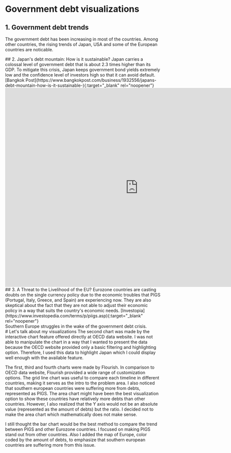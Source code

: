 # Government debt visualizations
## 1. Government debt trends
The government debt has been increasing in most of the countries. Among other countries, the rising trends of Japan, USA and some of the European countries are noticable. 
<div class="flourish-embed flourish-chart" data-src="visualisation/5283905"><script src="https://public.flourish.studio/resources/embed.js"></script></div>
## 2. Japan's debt mountain: How is it sustainable?
Japan carries a colossal level of government debt that is about 2.3 times higher than its GDP. To mitigate this crisis, Japan keeps government bond yields extremely low and the confidence level of investors high so that it can avoid default. [Bangkok Post](https://www.bangkokpost.com/business/1932556/japans-debt-mountain-how-is-it-sustainable-){:target="_blank" rel="noopener"}
<iframe src="https://data.oecd.org/chart/6gJW" width="860" height="645" style="border: 0" mozallowfullscreen="true" webkitallowfullscreen="true" allowfullscreen="true"><a href="https://data.oecd.org/chart/6gJW" target="_blank">OECD Chart: General government debt, Total, % of GDP, Annual, 1995 – 2019</a></iframe>
## 3. A Threat to the Livelihood of the EU?
Eurozone countries are casting doubts on the single currency policy due to the economic troubles that PIGS (Portugal, Italy, Greece, and Spain) are experiencing now. They are also skeptical about the fact that they are not able to adjust their economic policy in a way that suits the country's economic needs. [Investopia](https://www.investopedia.com/terms/p/piigs.asp){:target="_blank" rel="noopener"}
<div class="flourish-embed flourish-chart" data-src="visualisation/5284256"><script src="https://public.flourish.studio/resources/embed.js"></script></div>
Southern Europe struggles in the wake of the government debt crisis.
<div class="flourish-embed flourish-map" data-src="visualisation/5284612"><script src="https://public.flourish.studio/resources/embed.js"></script></div>
# Let's talk about my visualizations
The second chart was made by the interactive chart feature offered directly at OECD data website. I was not able to manipulate the chart in a way that I wanted to present the data because the OECD website provided only a basic filtering and highlighting option. Therefore, I used this data to highlight Japan which l could display well enough with the available feature. 

The first, third and fourth charts were made by Flourish. In comparison to OECD data website, Flourish provided a wide range of customization options. The grid line chart was useful to compare each timeline in different countries, making it serves as the intro to the problem area. I also noticed that southern european countries were suffering more from debts, represented as PIGS. The area chart might have been the best visualization option to show these countries have relatively more debts than other countries. However, I also realized that the Y axis would not be an absolute value (represented as the amount of debts) but the ratio. I decided not to make the area chart which mathematically does not make sense. 

I still thought the bar chart would be the best method to compare the trend between PIGS and other Eurozone countries. I focused on making PIGS stand out from other countries. Also I added the map of Europe, color coded by the amount of debts, to emphasize that southern european countries are suffering more from this issue. 
